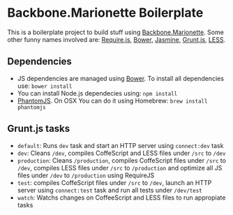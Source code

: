 # Backbone.Marionette Boilerplate

This is a boilerplate project to build stuff using [Backbone.Marionette](http://marionettejs.com "Marionette.js – A scalable and composite application architecture for Backbone.js"). Some other funny names involved are: [Require.js](http://requirejs.org "RequireJS"), [Bower](http://twitter.github.com/bower/ "BOWER"), [Jasmine](http://pivotal.github.com/jasmine/ "introduction.js"), [Grunt.js](http://gruntjs.com "grunt: a task-based command line build tool for JavaScript projects"), [LESS](http://lesscss.org "LESS &laquo; The Dynamic Stylesheet language").

## Dependencies

* JS dependencies are managed using [Bower](http://twitter.github.com/bower/ "BOWER"). To install all dependencies use: `bower install`
* You can install Node.js dependecies using: `npm install`
* [PhantomJS](http://phantomjs.org "PhantomJS: Headless WebKit with JavaScript API"). On OSX You can do it using Homebrew: `brew install phantomjs`

## Grunt.js tasks

* `default`: Runs `dev` task and start an HTTP server using `connect:dev` task
* `dev`: Cleans `/dev`, compiles CoffeScript and LESS files under `/src` to `/dev`
* `production`: Cleans `/production`, compiles CoffeScript files under `/src` to `/dev`, compiles LESS files under `/src` to `/production` and optimize all JS files under `/dev` to `/production` using RequireJS
* `test`: compiles CoffeScript files under `/src` to `/dev`, launch an HTTP server using `connect:test` task and run all tests under `/dev/test`
* `watch`: Watchs changes on CoffeeScript and LESS files to run appropiate tasks